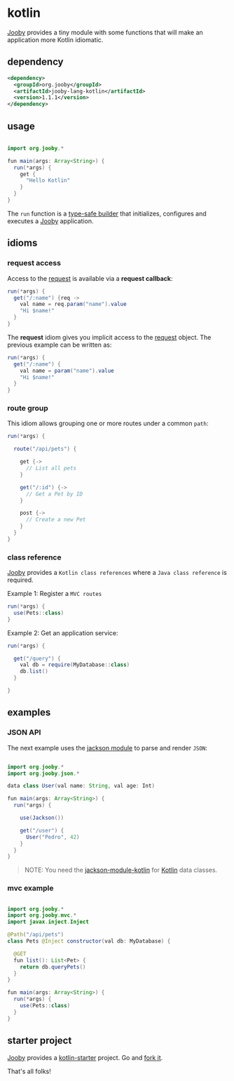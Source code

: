 # kotlin

[Jooby](http://jooby.org) provides a tiny module with some functions that will make an application more Kotlin idiomatic.

## dependency

```xml
<dependency>
  <groupId>org.jooby</groupId>
  <artifactId>jooby-lang-kotlin</artifactId>
  <version>1.1.1</version>
</dependency>
```

## usage

```java

import org.jooby.*

fun main(args: Array<String>) {
  run(*args) {
    get {
      "Hello Kotlin"
    }
  }
}

```

The `run` function is a [type-safe builder](http://kotlinlang.org/docs/reference/type-safe-builders.html) that initializes, configures and executes a [Jooby](http://jooby.org) application.

## idioms


### request access

Access to the [request](/apidocs/org/jooby/Request.html) is available via a **request callback**:

```java
run(*args) {
  get("/:name") {req ->
    val name = req.param("name").value
    "Hi $name!"
  }
}
```

The **request** idiom gives you implicit access to the [request](/apidocs/org/jooby/Request.html) object. The previous example can be written as:

```java
run(*args) {
  get("/:name") {
    val name = param("name").value
    "Hi $name!"
  }
}
```


### route group

This idiom allows grouping one or more routes under a common `path`:

```java
run(*args) {

  route("/api/pets") {

    get {-> 
      // List all pets
    }

    get("/:id") {-> 
      // Get a Pet by ID
    }

    post {-> 
      // Create a new Pet
    }
  }
}
```

### class reference

[Jooby](http://jooby.org) provides a `Kotlin class references` where a `Java class reference` is required.

Example 1: Register a `MVC routes`

```java
run(*args) {
  use(Pets::class)
}
```

Example 2: Get an application service:

```java
run(*args) {

  get("/query") {
    val db = require(MyDatabase::class)
    db.list()
  }

}
```

## examples

### JSON API

The next example uses the [jackson module](/doc/jackson) to parse and render `JSON`:

```java

import org.jooby.*
import org.jooby.json.*

data class User(val name: String, val age: Int)

fun main(args: Array<String>) {
  run(*args) {

    use(Jackson())

    get("/user") {
      User("Pedro", 42)
    }
  }
}

```

> NOTE: You need the [jackson-module-kotlin](https://mvnrepository.com/artifact/com.fasterxml.jackson.module/jackson-module-kotlin) for [Kotlin](http://kotlinlang.org/) data classes.

### mvc example

```java

import org.jooby.*
import org.jooby.mvc.*
import javax.inject.Inject

@Path("/api/pets")
class Pets @Inject constructor(val db: MyDatabase) {

  @GET
  fun list(): List<Pet> {
    return db.queryPets()
  }
}

fun main(args: Array<String>) {
  run(*args) {
    use(Pets::class)
  }
}
```

## starter project

[Jooby](http://jooby.org) provides a [kotlin-starter](https://github.com/jooby-project/kotlin-starter) project. Go and [fork it](https://github.com/jooby-project/kotlin-starter).

That's all folks!
